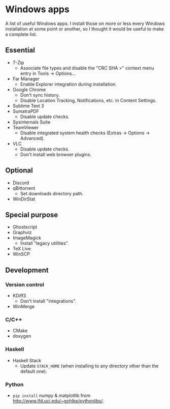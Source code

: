 Windows apps
============

A list of useful Windows apps.
I install those on more or less every Windows installation at some point or
another, so I thought it would be useful to make a complete list.

Essential
---------

* 7-Zip
    * Associate file types and disable the "CRC SHA >" context menu entry in
Tools -> Options...
* Far Manager
    * Enable Explorer integration during installation.
* Google Chrome
    * Don't sync history.
    * Disable Location Tracking, Notifications, etc. in Content Settings.
* Sublime Text 3
* SumatraPDF
    * Disable update checks.
* Sysinternals Suite
* TeamViewer
    * Disable integrated system health checks (Extras -> Options -> Advanced).
* VLC
    * Disable update checks.
    * Don't install web browser plugins.

Optional
--------

* Discord
* qBittorrent
    * Set downloads directory path.
* WinDirStat

Special purpose
---------------

* Ghostscript
* Graphviz
* ImageMagick
    * Install "legacy utilities".
* TeX Live
* WinSCP

Development
-----------

### Version control

* KDiff3
    * Don't install "integrations".
* WinMerge

### C/C++

* CMake
* doxygen

### Haskell

* Haskell Stack
    * Update `STACK_HOME` (when installing to any directory other than the
default one).

### Python

* `pip install` numpy & matplotlib from
http://www.lfd.uci.edu/~gohlke/pythonlibs/.
